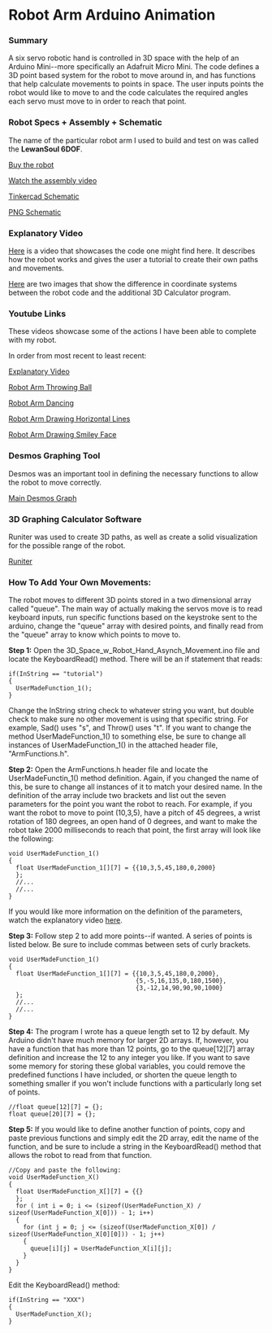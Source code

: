 # Robot Arm Arduino Animation

### Summary
A six servo robotic hand is controlled in 3D space with the help of an Arduino Mini--more specifically an Adafruit Micro Mini. The code defines a 3D point based system for the robot to move around in, and has functions that help calculate movements to points in space. The user inputs points the robot would like to move to and the code calculates the required angles each servo must move to in order to reach that point.

### Robot Specs + Assembly + Schematic
The name of the particular robot arm I used to build and test on was called the **LewanSoul 6DOF**.

[Buy the robot](https://www.amazon.com/LewanSoul-Robotic-Arduino-Software-Tutorial/dp/B074T6DPKX)

[Watch the assembly video](https://www.youtube.com/watch?v=8U6sWG6N5w8&list=PLQYW5Ukp-1D_z2C-tdKFFuJjK9zoAfM57&index=2)

[Tinkercad Schematic](https://www.tinkercad.com/things/fWX9UZN7YsP-terrific-elzing-wluff/editel?tenant=circuits)

[PNG Schematic](https://imgur.com/a/ABNZXcD)

### Explanatory Video
[Here](https://youtu.be/jFfA_24hS0Y) is a video that showcases the code one might find here. It describes how the robot works and gives the user a tutorial to create their own paths and movements.

[Here](https://imgur.com/a/TPxrWXB) are two images that show the difference in coordinate systems between the robot code and the additional 3D Calculator program.

### Youtube Links
These videos showcase some of the actions I have been able to complete with my robot.

In order from most recent to least recent:

[Explanatory Video](https://youtu.be/jFfA_24hS0Y)

[Robot Arm Throwing Ball](https://youtu.be/CUMaveZK-uk)

[Robot Arm Dancing](https://www.youtube.com/watch?v=UsHJvPzx4wk)

[Robot Arm Drawing Horizontal Lines](https://www.youtube.com/watch?v=711mE4_5Rwk)

[Robot Arm Drawing Smiley Face](https://www.youtube.com/watch?v=ATHjjI4BhdQ)

### Desmos Graphing Tool
Desmos was an important tool in defining the necessary functions to allow the robot to move correctly.

[Main Desmos Graph](https://www.desmos.com/calculator/zgmw47nks6)

### 3D Graphing Calculator Software
Runiter was used to create 3D paths, as well as create a solid visualization for the possible range of the robot.

[Runiter](https://www.runiter.com)

### How To Add Your Own Movements:
The robot moves to different 3D points stored in a two dimensional array called "queue". The main way of actually making the servos move is to read keyboard inputs, run specific functions based on the keystroke sent to the arduino, change the "queue" array with desired points, and finally read from the "queue" array to know which points to move to. 

**Step 1:**
Open the 3D_Space_w_Robot_Hand_Asynch_Movement.ino file and locate the KeyboardRead() method. There will be an if statement that reads:
```
if(InString == "tutorial")
{
  UserMadeFunction_1();
}
```
Change the InString string check to whatever string you want, but double check to make sure no other movement is using that specific string. For example, Sad() uses "s", and Throw() uses "t". If you want to change the method UserMadeFunction_1() to something else, be sure to change all instances of UserMadeFunction_1() in the attached header file, "ArmFunctions.h".

**Step 2:**
Open the ArmFunctions.h header file and locate the UserMadeFunctin_1() method definition. Again, if you changed the name of this, be sure to change all instances of it to match your desired name. In the definition of the array include two brackets and list out the seven parameters for the point you want the robot to reach. For example, if you want the robot to move to point (10,3,5), have a pitch of 45 degrees, a wrist rotation of 180 degrees, an open hand of 0 degrees, and want to make the robot take 2000 milliseconds to reach that point, the first array will look like the following:
```
void UserMadeFunction_1()
{
  float UserMadeFunction_1[][7] = {{10,3,5,45,180,0,2000}
  };
  //...
  //...
}
```
If you would like more information on the definition of the parameters, watch the explanatory video [here](https://youtu.be/jFfA_24hS0Y).

**Step 3:**
Follow step 2 to add more points--if wanted. A series of points is listed below. Be sure to include commas between sets of curly brackets.
```
void UserMadeFunction_1()
{
  float UserMadeFunction_1[][7] = {{10,3,5,45,180,0,2000},
                                   {5,-5,16,135,0,180,1500},
                                   {3,-12,14,90,90,90,1000}
  };
  //...
  //...
}
```

**Step 4:**
The program I wrote has a queue length set to 12 by default. My Arduino didn't have much memory for larger 2D arrays. If, however, you have a function that has more than 12 points, go to the queue[12][7] array definition and increase the 12 to any integer you like. If you want to save some memory for storing these global variables,  you could remove the predefined functions I have included, or shorten the queue length to something smaller if you won't include functions with a particularly long set of points.
```
//float queue[12][7] = {};
float queue[20][7] = {};
```

**Step 5:**
If you would like to define another function of points, copy and paste previous functions and simply edit the 2D array, edit the name of the function, and be sure to include a string in the KeyboardRead() method that allows the robot to read from that function.
```
//Copy and paste the following:
void UserMadeFunction_X()
{
  float UserMadeFunction_X[][7] = {{}
  };
  for ( int i = 0; i <= (sizeof(UserMadeFunction_X) / sizeof(UserMadeFunction_X[0])) - 1; i++)
  {
    for (int j = 0; j <= (sizeof(UserMadeFunction_X[0]) / sizeof(UserMadeFunction_X[0][0])) - 1; j++)
    {
      queue[i][j] = UserMadeFunction_X[i][j];
    }
  }
}
```
Edit the KeyboardRead() method:
```
if(InString == "XXX")
{
  UserMadeFunction_X();
}
```

